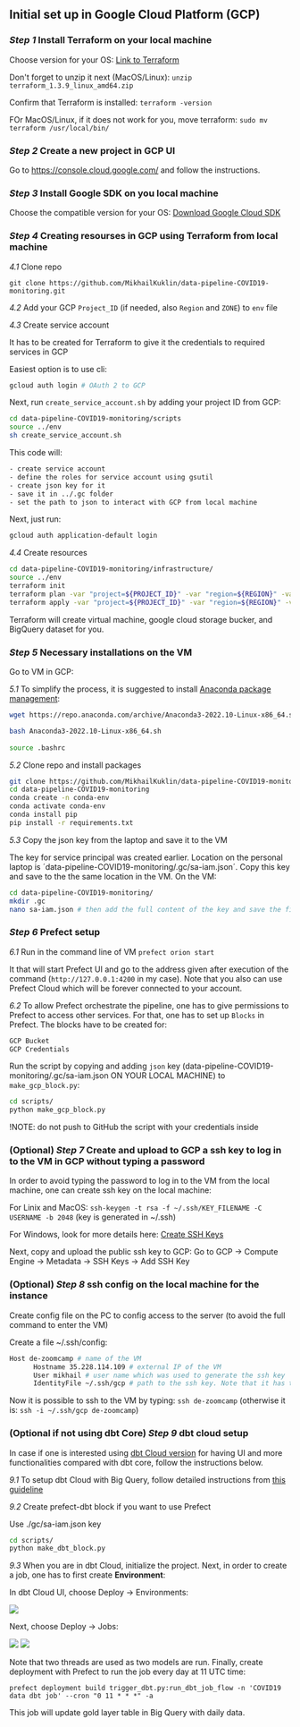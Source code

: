 ## Initial set up in Google Cloud Platform (GCP)

### *Step 1* Install Terraform on your local machine

Choose version for your OS: [Link to Terraform](https://developer.hashicorp.com/terraform/downloads?product_intent=terraform)

Don't forget to unzip it next (MacOS/Linux): `unzip terraform_1.3.9_linux_amd64.zip`

Confirm that Terraform is installed: `terraform -version`

FOr MacOS/Linux, if it does not work for you, move terraform: `sudo mv terraform /usr/local/bin/`

### *Step 2* Create a new project in GCP UI

Go to https://console.cloud.google.com/ and follow the instructions.

### *Step 3* Install Google SDK on you local machine

Choose the compatible version for your OS: [Download Google Cloud SDK](https://cloud.google.com/sdk/docs/install)

### *Step 4* Creating resourses in GCP using Terraform from local machine

 *4.1* Clone repo
 
 `git clone https://github.com/MikhailKuklin/data-pipeline-COVID19-monitoring.git`

 *4.2* Add your GCP `Project_ID` (if needed, also `Region` and `ZONE`) to `env` file

 *4.3* Create service account 
 
 It has to be created for Terraform to give it the credentials to required services in GCP

 Easiest option is to use cli:

 ```sh
 gcloud auth login # OAuth 2 to GCP
 ```

 Next, run `create_service_account.sh` by adding your project ID from GCP:
 
 ```sh
 cd data-pipeline-COVID19-monitoring/scripts
 source ../env
 sh create_service_account.sh
 ```
 
 This code will:
 
  ```sh
 - create service account
 - define the roles for service account using gsutil
 - create json key for it
 - save it in ../.gc folder
 - set the path to json to interact with GCP from local machine
 ```

 Next, just run:

 ```sh
 gcloud auth application-default login
 ```

 *4.4* Create resources
  
 ```sh
 cd data-pipeline-COVID19-monitoring/infrastructure/
 source ../env
 terraform init
 terraform plan -var "project=${PROJECT_ID}" -var "region=${REGION}" -var "zone=$($VM_ZONE)"
 terraform apply -var "project=${PROJECT_ID}" -var "region=${REGION}" -var "zone=$($VM_ZONE)"
 ```

 Terraform will create virtual machine, google cloud storage bucker, and BigQuery dataset for you.


### *Step 5* Necessary installations on the VM

Go to VM in GCP:

 *5.1* To simplify the process, it is suggested to install [Anaconda package management](https://www.anaconda.com/products/distribution):

 ```sh
 wget https://repo.anaconda.com/archive/Anaconda3-2022.10-Linux-x86_64.sh

 bash Anaconda3-2022.10-Linux-x86_64.sh
  
 source .bashrc
 ```

 *5.2* Clone repo and install packages

```sh
git clone https://github.com/MikhailKuklin/data-pipeline-COVID19-monitoring.git
cd data-pipeline-COVID19-monitoring
conda create -n conda-env
conda activate conda-env
conda install pip
pip install -r requirements.txt
```

*5.3* Copy the json key from the laptop and save it to the VM

The key for service principal was created earlier. Location on the personal laptop is ´data-pipeline-COVID19-monitoring/.gc/sa-iam.json´. Copy this key and save to the the same location in the VM. On the VM:

```sh
cd data-pipeline-COVID19-monitoring/
mkdir .gc
nano sa-iam.json # then add the full content of the key and save the file
```

### *Step 6* Prefect setup
  
*6.1* Run in the command line of VM `prefect orion start`

It that will start Prefect UI and go to the address given after execution of the command (`http://127.0.0.1:4200` in my case). Note that you also can use Prefect Cloud which will be forever connected to your account.

*6.2* To allow Prefect orchestrate the pipeline, one has to give permissions to Prefect to access other services. For that, one has to set up `Blocks` in Prefect. The blocks have to be created for:

```sh
GCP Bucket
GCP Credentials
```

Run the script by copying and adding `json` key (data-pipeline-COVID19-monitoring/.gc/sa-iam.json ON YOUR LOCAL MACHINE) to `make_gcp_block.py`:

```sh
cd scripts/
python make_gcp_block.py
```

!NOTE: do not push to GitHub the script with your credentials inside

### (Optional) *Step 7* Create and upload to GCP a ssh key to log in to the VM in GCP without typing a password

In order to avoid typing the password to log in to the VM from the local machine, one can create ssh key on the local machine:

For Linix and MacOS: `ssh-keygen -t rsa -f ~/.ssh/KEY_FILENAME -C USERNAME -b 2048` (key is generated in ~/.ssh)

For Windows, look for more details here: [Create SSH Keys](https://cloud.google.com/compute/docs/connect/create-ssh-keys)

Next, copy and upload the public ssh key to GCP: Go to GCP -> Compute Engine -> Metadata -> SSH Keys -> Add SSH Key

### (Optional) *Step 8* ssh config on the local machine for the instance 

Create config file on the PC to config access to the server (to avoid the full command to enter the VM)

Create a file ~/.ssh/config:

  ```sh
  Host de-zoomcamp # name of the VM
        Hostname 35.228.114.109 # external IP of the VM
        User mikhail # user name which was used to generate the ssh key
        IdentityFile ~/.ssh/gcp # path to the ssh key. Note that it has to be absolute path for Windows
  ```

Now it is possible to ssh to the VM by typing: `ssh de-zoomcamp` (otherwise it is: `ssh -i ~/.ssh/gcp de-zoomcamp`)

### (Optional if not using dbt Core) *Step 9* dbt cloud setup
  
In case if one is interested using [dbt Cloud version](https://www.getdbt.com/blog/introducing-dbt-cloud/) for having UI and more functionalities compared with dbt core, follow the instructions below.

*9.1* To setup dbt Cloud with Big Query, follow detailed instructions from [this guideline](https://github.com/DataTalksClub/data-engineering-zoomcamp/blob/main/week_4_analytics_engineering/dbt_cloud_setup.md)

*9.2* Create prefect-dbt block if you want to use Prefect

Use ./gc/sa-iam.json key

```sh
cd scripts/
python make_dbt_block.py
```

*9.3* When you are in dbt Cloud, initialize the project. Next, in order to create a job, one has to first create **Environment**:

In dbt Cloud UI, choose Deploy -> Environments:

![](images/dbt_environment.png)

Next, choose Deploy -> Jobs:

![](images/dbt_jobs.png)
![](images/dbt_jobs2.png)

Note that two threads are used as two models are run. Finally, create deployment with Prefect to run the job every day at 11 UTC time:

`prefect deployment build trigger_dbt.py:run_dbt_job_flow -n 'COVID19 data dbt job' --cron "0 11 * * *" -a`

This job will update gold layer table in Big Query with daily data.
